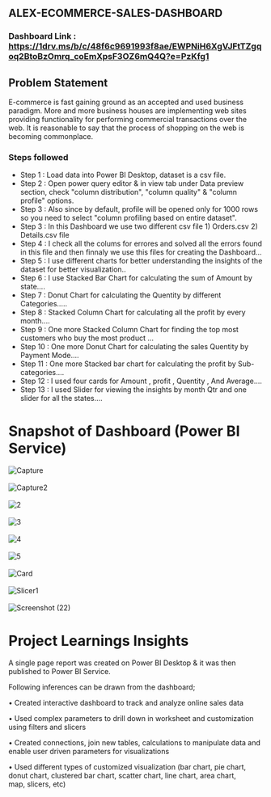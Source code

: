 ## ALEX-ECOMMERCE-SALES-DASHBOARD

### Dashboard Link : https://1drv.ms/b/c/48f6c9691993f8ae/EWPNiH6XgVJFtTZgqoq2BtoBzOmrq_coEmXpsF3OZ6mQ4Q?e=PzKfg1

## Problem Statement
E-commerce is fast gaining ground as an accepted and used business paradigm. More and more business houses are implementing
web sites providing functionality for performing commercial transactions over the web. It is reasonable to say that the
process of shopping on the web is becoming commonplace.

### Steps followed 

- Step 1 : Load data into Power BI Desktop, dataset is a csv file.
- Step 2 : Open power query editor & in view tab under Data preview section, check "column distribution", "column quality" & "column profile" options.
- Step 3 : Also since by default, profile will be opened only for 1000 rows so you need to select "column profiling based on entire dataset".
- Step 3 : In this Dashboard we use two different csv file 1) Orders.csv  2) Details.csv file
- Step 4 : I check all the colums for errores and solved all the errors found in this file and then finnaly
           we use this files for creating  the Dashboard...
- Step 5 : I use different charts for better understanding the insights of the dataset for better visualization..
- Step 6 : I use Stacked Bar Chart for calculating the sum of Amount by state....
- Step 7 : Donut Chart for calculating the Quentity by different Categories.....
- Step 8 : Stacked Column Chart for calculating all the profit by every month....
- Step 9 : One more Stacked Column Chart for finding the top most customers who buy the most product ...
- Step 10 : One more Donut Chart for calculating the sales Quentity by Payment Mode....
- Step 11 : One more Stacked bar chart for calculating the profit by Sub-categories....
- Step 12 : I used four cards for Amount , profit , Quentity , And Average....
- Step 13 : I used Slider for viewing the insights by month Qtr and  one slider for all the states....     

# Snapshot of Dashboard (Power BI Service)
![Capture](https://github.com/Sicky9304/ALEX-ECOMMERCE-SALES-DASHBOARD/assets/109365485/fd669c9a-1d2f-4446-9511-2d7f7c965a18) <br> <br>
![Capture2](https://github.com/Sicky9304/ALEX-ECOMMERCE-SALES-DASHBOARD/assets/109365485/983152e4-43c4-48fe-bf0c-77c901cb2775) <br> <br>
![2](https://github.com/Sicky9304/ALEX-ECOMMERCE-SALES-DASHBOARD/assets/109365485/1cab1ec9-17ee-497d-b272-7eb4a45ecf93) <br> <br>
![3](https://github.com/Sicky9304/ALEX-ECOMMERCE-SALES-DASHBOARD/assets/109365485/4486bbbe-e072-44c1-813d-093ab4f96179) <br> <br>
![4](https://github.com/Sicky9304/ALEX-ECOMMERCE-SALES-DASHBOARD/assets/109365485/eb333102-64f7-4564-b3c7-5e4a3a7a030f) <br> <br>
![5](https://github.com/Sicky9304/ALEX-ECOMMERCE-SALES-DASHBOARD/assets/109365485/b2f8a5ef-c793-48b3-a85a-c88bd3c6cd45) <br> <br>
![Card](https://github.com/Sicky9304/ALEX-ECOMMERCE-SALES-DASHBOARD/assets/109365485/f2f70c66-51d8-4de7-8ec0-0145131da6ee) <br> <br>
![Slicer1](https://github.com/Sicky9304/ALEX-ECOMMERCE-SALES-DASHBOARD/assets/109365485/08e84363-0634-47bf-927d-107976595073) <br> <br>
![Screenshot (22)](https://github.com/Sicky9304/ALEX-ECOMMERCE-SALES-DASHBOARD/assets/109365485/90d77f86-b5e4-4a52-b064-964864f841df)

#  Project Learnings Insights

A single page report was created on Power BI Desktop & it was then published to Power BI Service.

Following inferences can be drawn from the dashboard;

• Created interactive dashboard to track and analyze online sales data

• Used complex parameters to drill down in worksheet and customization using filters and slicers

• Created connections, join new tables, calculations to manipulate data and enable user driven parameters for visualizations

• Used different types of customized visualization (bar chart, pie chart, donut chart, clustered bar chart, scatter chart, line chart, area chart, map, slicers, etc)

 


